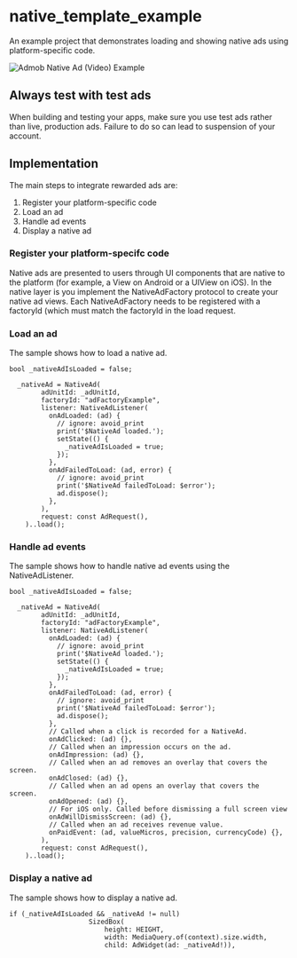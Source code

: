 # native_template_example

An example project that demonstrates loading and showing native ads using platform-specific code.

![Admob Native Ad (Video) Example](./admob_native_ad.gif)

## Always test with test ads

When building and testing your apps, make sure you use test ads rather than
live, production ads. Failure to do so can lead to suspension of your account.

## Implementation

The main steps to integrate rewarded ads are:

1. Register your platform-specific code
2. Load an ad
3. Handle ad events
4. Display a native ad


### Register your platform-specifc code
Native ads are presented to users through UI components that are native to the platform (for example, a View on Android or a UIView on iOS). In the native layer is you implement the NativeAdFactory protocol to create your native ad views. Each NativeAdFactory needs to be registered with a factoryId (which must match the factoryId in the load request. 

### Load an ad
The sample shows how to load a native ad.

```
bool _nativeAdIsLoaded = false;

  _nativeAd = NativeAd(
        adUnitId: _adUnitId,
        factoryId: "adFactoryExample",
        listener: NativeAdListener(
          onAdLoaded: (ad) {
            // ignore: avoid_print
            print('$NativeAd loaded.');
            setState(() {
              _nativeAdIsLoaded = true;
            });
          },
          onAdFailedToLoad: (ad, error) {
            // ignore: avoid_print
            print('$NativeAd failedToLoad: $error');
            ad.dispose();
          },
        ),
        request: const AdRequest(),
    )..load();
 ```

### Handle ad events
The sample shows how to handle native ad events using the NativeAdListener.

```
bool _nativeAdIsLoaded = false;

  _nativeAd = NativeAd(
        adUnitId: _adUnitId,
        factoryId: "adFactoryExample",
        listener: NativeAdListener(
          onAdLoaded: (ad) {
            // ignore: avoid_print
            print('$NativeAd loaded.');
            setState(() {
              _nativeAdIsLoaded = true;
            });
          },
          onAdFailedToLoad: (ad, error) {
            // ignore: avoid_print
            print('$NativeAd failedToLoad: $error');
            ad.dispose();
          },
          // Called when a click is recorded for a NativeAd.
          onAdClicked: (ad) {},
          // Called when an impression occurs on the ad.
          onAdImpression: (ad) {},
          // Called when an ad removes an overlay that covers the screen.
          onAdClosed: (ad) {},
          // Called when an ad opens an overlay that covers the screen.
          onAdOpened: (ad) {},
          // For iOS only. Called before dismissing a full screen view
          onAdWillDismissScreen: (ad) {},
          // Called when an ad receives revenue value.
          onPaidEvent: (ad, valueMicros, precision, currencyCode) {},
        ),
        request: const AdRequest(),
    )..load();
 ```

### Display a native ad
The sample shows how to display a native ad.

```
if (_nativeAdIsLoaded && _nativeAd != null)
                    SizedBox(
                        height: HEIGHT,
                        width: MediaQuery.of(context).size.width,
                        child: AdWidget(ad: _nativeAd!)),
```
